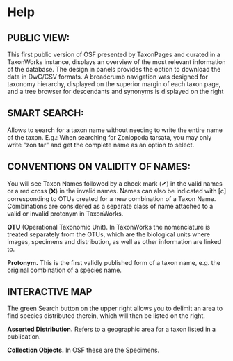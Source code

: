 # Help

## PUBLIC VIEW:

This first public version of OSF presented by TaxonPages and curated in a TaxonWorks instance, displays an overview of the most relevant information of the database. The design in panels provides the option to download the data in DwC/CSV formats.
A breadcrumb navigation was designed for taxonomy hierarchy, displayed on the superior margin of each taxon page, and a tree browser for descendants and synonyms is displayed on the right

## SMART SEARCH:

Allows to search for a taxon name without needing to write the entire name of the taxon. E.g.: When searching for Zoniopoda tarsata, you may only write "zon tar" and get the complete name as an option to select.

## CONVENTIONS ON VALIDITY OF NAMES:

You will see Taxon Names followed by a check mark (✔) in the valid names or a red cross (❌) in the invalid names. Names can also be indicated with [c] corresponding to OTUs created for a new combination of a Taxon Name. Combinations are considered as a separate class of name attached to a valid or invalid protonym in TaxonWorks.

**OTU** (Operational Taxonomic Unit). In TaxonWorks the nomenclature is treated separately from the OTUs, which are the biological units where images, specimens and distribution, as well as other information are linked to.

**Protonym.** This is the first validly published form of a taxon name, e.g. the original combination of a species name.

## INTERACTIVE MAP

The green Search button on the upper right allows you to delimit an area to find species distributed therein, which will then be listed on the right.

**Asserted Distribution.** Refers to a geographic area for a taxon listed in a publication.

**Collection Objects.** In OSF these are the Specimens.
